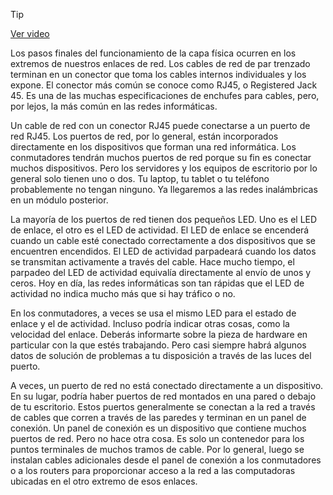 > [!TIP]  
> [Ver video](https://youtu.be/Wfx9J5a1KDw)

Los pasos finales del funcionamiento de la capa física ocurren en los extremos de nuestros enlaces de red. Los cables de red de par trenzado terminan en un conector que toma los cables internos individuales y los expone. El conector más común se conoce como RJ45, o Registered Jack 45. Es una de las muchas especificaciones de enchufes para cables, pero, por lejos, la más común en las redes informáticas.

Un cable de red con un conector RJ45 puede conectarse a un puerto de red RJ45. Los puertos de red, por lo general, están incorporados directamente en los dispositivos que forman una red informática. Los conmutadores tendrán muchos puertos de red porque su fin es conectar muchos dispositivos. Pero los servidores y los equipos de escritorio por lo general solo tienen uno o dos. Tu laptop, tu tablet o tu teléfono probablemente no tengan ninguno. Ya llegaremos a las redes inalámbricas en un módulo posterior.

La mayoría de los puertos de red tienen dos pequeños LED. Uno es el LED de enlace, el otro es el LED de actividad. El LED de enlace se encenderá cuando un cable esté conectado correctamente a dos dispositivos que se encuentren encendidos. El LED de actividad parpadeará cuando los datos se transmitan activamente a través del cable. Hace mucho tiempo, el parpadeo del LED de actividad equivalía directamente al envío de unos y ceros. Hoy en día, las redes informáticas son tan rápidas que el LED de actividad no indica mucho más que si hay tráfico o no.

En los conmutadores, a veces se usa el mismo LED para el estado de enlace y el de actividad. Incluso podría indicar otras cosas, como la velocidad del enlace. Deberás informarte sobre la pieza de hardware en particular con la que estés trabajando. Pero casi siempre habrá algunos datos de solución de problemas a tu disposición a través de las luces del puerto.

A veces, un puerto de red no está conectado directamente a un dispositivo. En su lugar, podría haber puertos de red montados en una pared o debajo de tu escritorio. Estos puertos generalmente se conectan a la red a través de cables que corren a través de las paredes y terminan en un panel de conexión. Un panel de conexión es un dispositivo que contiene muchos puertos de red. Pero no hace otra cosa. Es solo un contenedor para los puntos terminales de muchos tramos de cable. Por lo general, luego se instalan cables adicionales desde el panel de conexión a los conmutadores o a los routers para proporcionar acceso a la red a las computadoras ubicadas en el otro extremo de esos enlaces.

